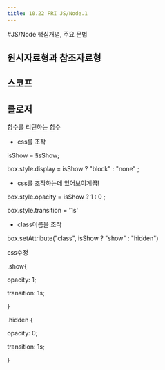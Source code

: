 ```yaml
---
title: 10.22 FRI JS/Node.1
---
```


#JS/Node 핵심개념, 주요 문법

## 원시자료형과 참조자료형

## 스코프

## 클로저

함수를 리턴하는 함수

- css를 조작

isShow = !isShow;

box.style.display = isShow ? "block" : "none" ;



- css를 조작하는데 있어보이게끔!

box.style.opacity = isShow ? 1 : 0 ;

box.style.transition = '1s'



- class이름을 조작

box.setAttribute("class", isShow ? "show" : "hidden")

css수정

.show{

opacity: 1;

transition: 1s;

}

.hidden {

opacity: 0;

transition: 1s;

}

​	